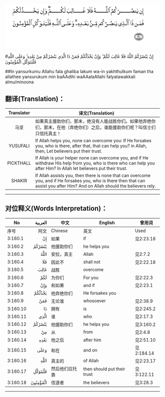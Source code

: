 ![003:160](images/003_160.gif)

#إِنْ يَنْصُرْكُمُ اللَّهُ فَلَا غَالِبَ لَكُمْ ۖ وَإِنْ يَخْذُلْكُمْ فَمَنْ ذَا الَّذِي يَنْصُرُكُمْ مِنْ بَعْدِهِ ۗ وَعَلَى اللَّهِ فَلْيَتَوَكَّلِ الْمُؤْمِنُونَ 

##In yansurkumu Allahu fala ghaliba lakum wa-in yakhthulkum faman tha allathee yansurukum min baAAdihi waAAalaAllahi falyatawakkali almu/minoona 

## 翻译(Translation)：

| Translator | 译文(Translation)                                            |
| :--------: | ------------------------------------------------------------ |
|    马坚    | 如果真主援助你们，那末，绝没有人能战胜你们。如果他弃绝你们，那末，在他（弃绝你们）之后，谁能援助你们呢？叫信士们只信托真主！ |
|  YUSUFALI  | If Allah helps you, none can overcome you: If He forsakes you, who is there, after that, that can help you? in Allah, then, Let believers put their trust. |
| PICKTHALL  | If Allah is your helper none can overcome you, and if He withdraw His help from you, who is there who can help you after Him? In Allah let believers put their trust. |
|   SHAKIR   | If Allah assists you, then there is none that can overcome you, and if He forsakes you, who is there then that can assist you after Him? And on Allah should the believers rely. |

---

## 对位释义(Words Interpretation)：

| No   | العربية | 中文    | English | 曾用词 |
| ---- | ------: | ------- | ------- | ------ |
| 序号 |    阿文 | Chinese | 英文    | Used   |
| 3:160.1  | إِنْ       | 如果           | if                          | 见2:23.18  |
| 3:160.2  | يَنْصُرْكُمُ   | 他援助你们     | he helps you                |            |
| 3:160.3  | اللَّهُ     | 安拉，真主     | Allah                       | 见2:7.2 |
| 3:160.4  | فَلَا      | 因此不         | shall not                   | 见2:22.18  |
| 3:160.5  | غَالِبَ     | 战胜           | overcome                    |            |
| 3:160.6  | لَكُمْ      | 为你们         | For you                     | 见2:22.3   |
| 3:160.7  | وَإِنْ      | 和如果         | and if                      | 见2:23.1 |
| 3:160.8  | يَخْذُلْكُمْ   | 他弃绝你们     | He forsakes you             |            |
| 3:160.9  | فَمَنْ      | 无论谁         | whosoever                   | 见2:38.9   |
| 3:160.10 | ذَا       | 拥有           | is                          | 见2:245.2  |
| 3:160.11 | الَّذِي     | 谁             | who                         | 见2:17.3   |
| 3:160.12 | يَنْصُرُكُمْ   | 他援助你们     | he helps you                | 见3:160.2  |
| 3:160.13 | مِنْ       | 从             | from                        | 见2:4.8    |
| 3:160.14 | بَعْدِهِ     | 他之后         | after him                   | 见2:51.10  |
| 3:160.15 | وَعَلَى     | 和在           | and on                      | 见2:184.14 |
| 3:160.16 | اللَّهِ     | 真主的         | of Allah                    | 见2:23.17  |
| 3:160.17 | فَلْيَتَوَكَّلِ  | 然后他们应托靠 | then should put their trust | 见3:122.11 |
| 3:160.18 | الْمُؤْمِنُونَ | 信道者         | the believers               | 见3:28.3   |

---
